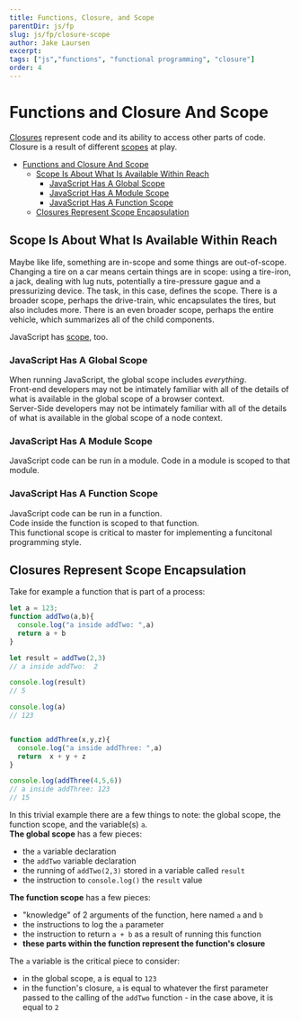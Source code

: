 ```yaml
---
title: Functions, Closure, and Scope
parentDir: js/fp
slug: js/fp/closure-scope
author: Jake Laursen
excerpt: 
tags: ["js","functions", "functional programming", "closure"]
order: 4
---
```


# Functions and Closure And Scope
[Closures](https://developer.mozilla.org/en-US/docs/Web/JavaScript/Closures) represent code and its ability to access other parts of code. Closure is a result of different [scopes](https://developer.mozilla.org/en-US/docs/Web/JavaScript/Closures#closure_scope_chain) at play.   

- [Functions and Closure And Scope](#functions-and-closure-and-scope)
  - [Scope Is About What Is Available Within Reach](#scope-is-about-what-is-available-within-reach)
    - [JavaScript Has A Global Scope](#javascript-has-a-global-scope)
    - [JavaScript Has A Module Scope](#javascript-has-a-module-scope)
    - [JavaScript Has A Function Scope](#javascript-has-a-function-scope)
  - [Closures Represent Scope Encapsulation](#closures-represent-scope-encapsulation)

## Scope Is About What Is Available Within Reach
Maybe like life, something are in-scope and some things are out-of-scope.  
Changing a tire on a car means certain things are in scope: using a tire-iron, a jack, dealing with lug nuts, potentially a tire-pressure gague and a pressurizing device. The task, in this case, defines the scope. There is a broader scope, perhaps the drive-train, whic encapsulates the tires, but also includes more. There is an even broader scope, perhaps the entire vehicle, which summarizes all of the child components.   

JavaScript has [scope](https://developer.mozilla.org/en-US/docs/Glossary/Scope), too.  

### JavaScript Has A Global Scope
When running JavaScript, the global scope includes _everything_.  
Front-end developers may not be intimately familiar with all of the details of what is available in the global scope of a browser context.  
Server-Side developers may not be intimately familiar with all of the details of what is available in the global scope of a node context.  

### JavaScript Has A Module Scope
JavaScript code can be run in a module. Code in a module is scoped to that module.  

### JavaScript Has A Function Scope
JavaScript code can be run in a function.  
Code inside the function is scoped to that function.  
This functional scope is critical to master for implementing a funcitonal programming style.  

## Closures Represent Scope Encapsulation
Take for example a function that is part of a process:
```js
let a = 123;
function addTwo(a,b){ 
  console.log("a inside addTwo: ",a)
  return a + b
}

let result = addTwo(2,3)
// a inside addTwo:  2

console.log(result)
// 5

console.log(a)
// 123


function addThree(x,y,z){
  console.log("a inside addThree: ",a)
  return  x + y + z
}

console.log(addThree(4,5,6))
// a inside addThree: 123
// 15
```
In this trivial example there are a few things to note: the global scope, the function scope, and the variable(s) `a`.  
**The global scope** has a few pieces:
- the `a` variable declaration
- the `addTwo` variable declaration
- the running of `addTwo(2,3)` stored in a variable called `result`
- the instruction to `console.log()` the `result` value  

**The function scope** has a few pieces:
- "knowledge" of 2 arguments of the function, here named `a` and `b`
- the instructions to log the `a` parameter
- the instruction to return `a + b` as a result of running this function
- **these parts within the function represent the function's closure**   

The `a` variable is the critical piece to consider:
- in the global scope, a is equal to `123`
- in the function's closure, `a` is equal to whatever the first parameter passed to the calling of the `addTwo` function - in the case above, it is equal to `2`

